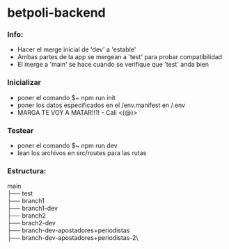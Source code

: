 # betpoli-backend
### Info:
- Hacer el merge inicial de 'dev' a 'estable'
- Ambas partes de la app se mergean a 'test' para probar compatibilidad
- El merge a 'main' se hace cuando se verifique que 'test' anda bien
  
### Inicializar
- poner el comando $~ npm run init
- poner los datos especificados en el /env.manifest en /.env
- MARGA TE VOY A MATAR!!1! - Cali <{@}>

### Testear
- poner el comando $~ npm run dev
- lean los archivos en src/routes para las rutas 

### Estructura:
main\
├── test\
├── branch1\
├── branch1-dev\
├── branch2\
├── brach2-dev\
├── branch-dev-apostadores+periodistas\
    ├── branch-dev-apostadores+periodistas-2\


